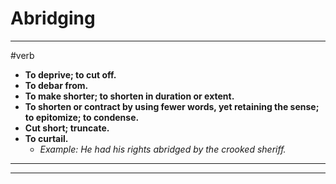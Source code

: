 # Abridging
---
#verb
- **To deprive; to cut off.**
- **To debar from.**
- **To make shorter; to shorten in duration or extent.**
- **To shorten or contract by using fewer words, yet retaining the sense; to epitomize; to condense.**
- **Cut short; truncate.**
- **To curtail.**
	- _Example: He had his rights abridged by the crooked sheriff._
---
---
